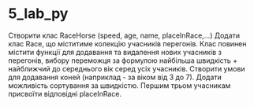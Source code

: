 # 5_lab_py
Створити клас RaceHorse (speed, age, name, placeInRace,…) Додати клас Race, що міститиме колекцію учасників перегонів. 
Клас повинен містити функції для додавання та видалення нових учасників з перегонів, 
вибору переможця за формулою найбільша швидкість + найближчий до середнього вік серед усіх учасників. 
Створити умови для додавання коней (наприклад - за віком від 3 до 7). 
Додати можливість сортування за швидкістю. Першим трьом учасникам присвоїти відповідні placeInRace.
